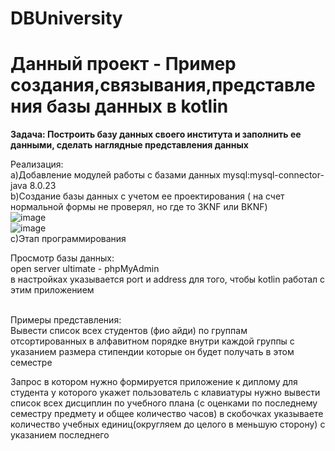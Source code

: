  # DBUniversity
<h1> Данный проект - Пример создания,связывания,представления базы данных в kotlin </h1>
<b> Задача: Построить базу данных своего института и заполнить ее данными, сделать наглядные представления данных <br></b>

<b2> Реализация: <br></b2>
a)Добавление модулей работы с базами данных mysql:mysql-connector-java 8.0.23 <br>
b)Создание базы данных с учетом ее проектирования ( на счет нормальной формы не проверял, но где то 3KNF или BKNF) <br>
![image](https://user-images.githubusercontent.com/50706625/111218918-7498a600-85e8-11eb-8d0e-adb8c52f2826.jpg)
<br>
![image](https://user-images.githubusercontent.com/50706625/111466562-825b4200-8734-11eb-84c9-c16f7c62689d.png)
<br>
c)Этап программирования <br>

<b2>Просмотр базы данных: <br> </b2>
open server ultimate - phpMyAdmin<br>
в настройках указывается port и address для того, чтобы kotlin работал с этим приложением<br>

<br> Примеры представления:<br>
Вывести список всех студентов (фио айди) по группам отсортированных в алфавитном порядке внутри каждой группы 
с указанием размера стипендии которые он будет получать в этом семестре<br>

Запрос в котором нужно формируется приложение к диплому
для студента у которого укажет пользователь с клавиатуры нужно вывести список всех дисциплин по  учебного плана 
(с оценками по последнему семестру предмету и общее количество часов) в скобочках указываете количество учебных единиц(округляем до целого в меньшую сторону)
с указанием последнего <br>
